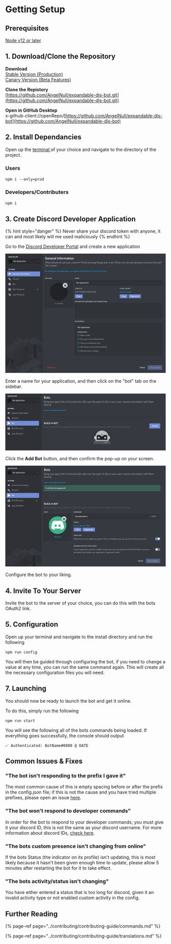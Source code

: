 # Getting Setup

## Prerequisites

[Node v12 or later](https://nodejs.org/en/)

## 1. Download/Clone the Repository

**Download**  
[Stable Version \(Production\)](https://github.com/AngelNull/expandable-djs-bot/archive/stable.zip)  
[Canary Version \(Beta Features\)](https://github.com/AngelNull/expandable-djs-bot/archive/main.zip)

**Clone the Repistory**  
[https://github.com/AngelNull/expandable-djs-bot.git](https://github.com/AngelNull/expandable-djs-bot.git)

**Open in GitHub Desktop**  
x-github-client://openRepo/[https://github.com/AngelNull/expandable-djs-bot](https://github.com/AngelNull/expandable-djs-bot)

## 2. Install Dependancies

Open up the [terminal ](https://github.com/Microsoft/Terminal)of your choice and navigate to the directory of the project.

### Users

```text
npm i --only=prod
```

### Developers/Contributers

```text
npm i
```

## 3. Create Discord Developer Application

{% hint style="danger" %}
Never share your discord token with anyone, it can and most likely will me used maliciously
{% endhint %}

Go to the [Discord Developer Portal](https://discord.com/developers/applications) and create a new application

![](../.gitbook/assets/image%20%282%29%20%281%29.png)

Enter a name for your application, and then click on the "bot" tab on the sidebar.

![](../.gitbook/assets/image%20%283%29.png)

Click the **Add Bot** button, and then confirm the pop-up on your screen.

![](../.gitbook/assets/image%20%284%29.png)

Configure the bot to your liking.

## 4. Invite To Your Server

Invite the bot to the server of your choice, you can do this with the bots OAuth2 link.

## 5. Configuration

Open up your terminal and navigate to the install directory and run the following

```text
npm run config
```

You will then be guided through configuring the bot, if you need to change a value at any time, you can run the same command again. This will create all the necessary configuration files you will need.

## 7. **Launching**

You should now be ready to launch the bot and get it online.

To do this, simply run the following

```text
npm run start
```

You will see the following all of the bots commands being loaded. If everything goes successfully, the console should output

```text
✅ Authenticated: BotName#0000 @ DATE
```

## Common Issues & Fixes

### **"The bot isn't responding to the prefix I gave it"**

The most common cause of this is empty spacing before or after the prefix in the config.json file; if this is not the cause and you have tried multiple prefixes, please open an issue [here](https://github.com/AngelNull/expandable-djs-bot/issues/new/choose).

### **"The bot won't respond to developer commands"**

In order for the bot to respond to your developer commands; you must give it your discord ID, this is not the same as your discord username. For more information about discord IDs, [check here](https://support.discord.com/hc/en-us/articles/206346498-Where-can-I-find-my-User-Server-Message-ID).

### **"The bots custom presence isn't changing from online"**

If the bots Status \(the indicator on its profile\) isn't updating, this is most likely because it hasn't been given enough time to update, please allow 5 minutes after restarting the bot for it to take effect.

### **"The bots activity/status isn't changing"**

You have either entered a status that is too long for discord, given it an invalid activity type or not enabled custom activity in the config.

## Further Reading

{% page-ref page="../contributing/contributing-guide/commands.md" %}

{% page-ref page="../contributing/contributing-guide/translations.md" %}

